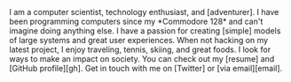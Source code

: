 <span class="text-wrapper">
I am a computer scientist, technology enthusiast, and [adventurer].
I have been programming computers since my *Commodore 128* and can't
imagine doing anything else.
I have a passion for creating [simple] models of large systems and great
user experiences.
When not hacking on my latest project, I enjoy traveling, tennis, skiing,
and great foods.
I look for ways to make an impact on society.
</span>

<span class="text-wrapper">
You can check out my [resume] and [GitHub profile][gh]. 
Get in touch with me on [Twitter] or [via email][email].
</span>

[adventurer]: images/adventurer.jpg "Shayna and I at Whiting Ranch Wilderness Park, April 2013"
[simple]: http://www.infoq.com/presentations/Simple-Made-Easy "Simple Made Easy by Rich Hickey"
[resume]: ../parshap-resume.pdf
[gh]: https://github.com/parshap "parshap on GitHub"
[Twitter]: https://twitter.com/parshap "@parshap"
[email]: mailto:parshap@gmail.com> "parshap@gmail.com"
